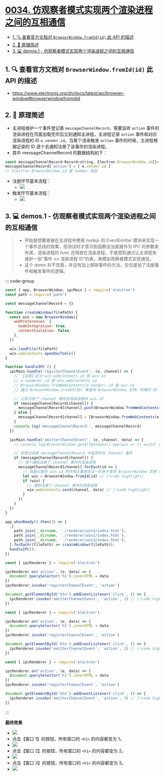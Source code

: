 # [0034. 仿观察者模式实现两个渲染进程之间的互相通信](https://github.com/tnotesjs/TNotes.electron/tree/main/notes/0034.%20%E4%BB%BF%E8%A7%82%E5%AF%9F%E8%80%85%E6%A8%A1%E5%BC%8F%E5%AE%9E%E7%8E%B0%E4%B8%A4%E4%B8%AA%E6%B8%B2%E6%9F%93%E8%BF%9B%E7%A8%8B%E4%B9%8B%E9%97%B4%E7%9A%84%E4%BA%92%E7%9B%B8%E9%80%9A%E4%BF%A1)

<!-- region:toc -->

- [1. 🔍 查看官方文档对 `BrowserWindow.fromId(id)` 此 API 的描述](#1--查看官方文档对-browserwindowfromidid-此-api-的描述)
- [2. 📒 原理简述](#2--原理简述)
- [3. 💻 demos.1 - 仿观察者模式实现两个渲染进程之间的互相通信](#3--demos1---仿观察者模式实现两个渲染进程之间的互相通信)

<!-- endregion:toc -->


## 1. 🔍 查看官方文档对 `BrowserWindow.fromId(id)` 此 API 的描述

- https://www.electronjs.org/zh/docs/latest/api/browser-window#browserwindowfromidid

## 2. 📒 原理简述

- 主进程维护一个事件登记表 `messageChannelRecord`，需要监听 `action` 事件的渲染进程在页面加载完毕后立刻通知主进程，主进程记录 `action` 事件和对应渲染进程的 ID `e.sender.id`。当某个渲染触发 `action` 事件的时候，主进程根据记录的 ID 逐个去通知注册了该事件的渲染进程。
- 其中 messageChannelRecord 的数据结构如下：

```js
const messageChannelRecord:Record<string, Electron.BrowserWindow.id[]>  = {}
messageChannelRecord['action'] = [ e.sender.id ]
// Electron.BrowserWindow.id 是 number 类型
```

- 注册环节基本流程：
  - ![](assets/2024-10-05-22-21-01.png)
- 触发环节基本流程：
  - ![](assets/2024-10-05-22-21-12.png)

## 3. 💻 demos.1 - 仿观察者模式实现两个渲染进程之间的互相通信

> - 开始是想要直接在主进程中使用 nodejs 的 EventEmitter 模块来实现一个事件总线的效果，但测试时才意识到函数没法直接作为 IPC 的参数来传递，渲染进程的 func 还得放在渲染进程。于是想到通过让主进程来维护一张“事件 <-> 渲染进程 ID”的表，来模拟观察者模式实现通信。
> - 这个 demo 并不完善，并没有加上移除事件的方法，仅仅是加了注册事件和触发事件的逻辑。

::: code-group

```js [index.js]
const { app, BrowserWindow, ipcMain } = require('electron')
const path = require('path')

const messageChannelRecord = {}

function createWindow(filePath) {
  const win = new BrowserWindow({
    webPreferences: {
      nodeIntegration: true,
      contextIsolation: false,
    },
  })

  win.loadFile(filePath)
  win.webContents.openDevTools()
}

function handleIPC () {
  ipcMain.handle('registerChannelEvent', (e, channel) => {
    // 【注意】区分 win.webContents.id 和 win.id
    // e.senderer.id 是 win.webContents.id
    // BrowserWindow.fromWebContents(e.sender).id 是 win.id
    // 通过 BrowserWindow.fromId(ID) 来查询 BrowserWindow 实例，所需的 ID 是 win.id

    // 记录注册了 channel 事件的渲染进程的 win.id
    if (messageChannelRecord[channel]) {
      messageChannelRecord[channel].push(BrowserWindow.fromWebContents(e.sender).id)
    } else {
      messageChannelRecord[channel] = [BrowserWindow.fromWebContents(e.sender).id]
    }
    console.log('messageChannelRecord:', messageChannelRecord)
  })

  ipcMain.handle('emitterChannelEvent', (e, channel, data) => {
    // console.log(BrowserWindow.getAllWindows().map(win => ({ winId: win.id, webContentsId: win.webContents.id })))

    // 检查记录表 messageChannelRecord 中是否存在 channel 事件
    if (messageChannelRecord[channel]) {
      // 逐个通知注册了 channel 事件的渲染进程
      messageChannelRecord[channel].forEach(id => {
        // 前面记录的 win.id 的作用主要是在这一步用于查询 BrowserWindow 实例（🤔 貌似也可以直接在 messageChannelRecord 中存储 BrowserWindow 实例，这样好像还能省略掉查询的开销，不过会导致存储开销增大。）
        let win = BrowserWindow.fromId(id) // [!code highlight]
        if (win) {
          // 通知注册了 channel 事件的渲染进程
          win.webContents.send(channel, data) // [!code highlight]
        }
      })
    }
  })
}

app.whenReady().then(() => {
  ;[
    path.join(__dirname, './renderer/win1/index.html'),
    path.join(__dirname, './renderer/win2/index.html'),
    path.join(__dirname, './renderer/win3/index.html'),
  ].forEach((filePath) => createWindow(filePath));
  handleIPC();
})
```


```js [win1/index.js]
const { ipcRenderer } = require('electron')

ipcRenderer.on('action', (e, data) => {
  document.querySelector('h1').innerHTML = data
})
ipcRenderer.invoke('registerChannelEvent', 'action')

document.getElementById('btn').addEventListener('click', () => {
  ipcRenderer.invoke('emitterChannelEvent', 'action', 1) // [!code highlight]
})
```


```js [win2/index.js]
const { ipcRenderer } = require('electron')

ipcRenderer.on('action', (e, data) => {
  document.querySelector('h1').innerHTML = data
})
ipcRenderer.invoke('registerChannelEvent', 'action')

document.getElementById('btn').addEventListener('click', () => {
  ipcRenderer.invoke('emitterChannelEvent', 'action', 2) // [!code highlight]
})
```


```js [win3/index.js]
const { ipcRenderer } = require('electron')

ipcRenderer.on('action', (e, data) => {
  document.querySelector('h1').innerHTML = data
})
ipcRenderer.invoke('registerChannelEvent', 'action')

document.getElementById('btn').addEventListener('click', () => {
  ipcRenderer.invoke('emitterChannelEvent', 'action', 3) // [!code highlight]
})
```

:::

**最终效果**

- ![](assets/2024-10-05-22-23-39.png)
- 点击【窗口 1】的按钮，所有窗口的 `<h1>` 的内容都变为 1。
- ![](assets/2024-10-05-22-23-54.png)
- 点击【窗口 2】的按钮，所有窗口的 `<h1>` 的内容都变为 2。
- ![](assets/2024-10-05-22-24-07.png)
- 点击【窗口 3】的按钮，所有窗口的 `<h1>` 的内容都变为 3。
- ![](assets/2024-10-05-22-24-22.png)
